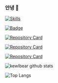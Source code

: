 ### 안녕 👋

[![Skills](https://widget.realdeveloper.pro/api/top?stack=Swift,JavaScript,Kotlin)](https://github.com/kewlbear)

[![Badge](https://widget.realdeveloper.pro/api/badge?title=Skills&badges=Swift,iOS,SwiftUI,Java,Kotlin,JavaScript)](https://github.com/kewlbear)

[![Repository Card](https://widget.realdeveloper.pro/api/card?user=kewlbear&repo=TensorFlowTTS)](https://github.com/TensorSpeech/TensorFlowTTS)

[![Repository Card](https://widget.realdeveloper.pro/api/card?user=kewlbear&repo=Kanna)](https://github.com/tid-kijyun/Kanna)

[![Repository Card](https://widget.realdeveloper.pro/api/card?user=kewlbear&repo=PythonKit)](https://github.com/pvieito/PythonKit)

![kewlbear github stats](https://github-readme-stats.vercel.app/api?username=kewlbear&show_icons=true&theme=highcontrast)

![Top Langs](https://github-readme-stats.vercel.app/api/top-langs/?username=kewlbear&show_icons=true&theme=highcontrast&hide=python&layout=compact)

<!--
**kewlbear/kewlbear** is a ✨ _special_ ✨ repository because its `README.md` (this file) appears on your GitHub profile.

Here are some ideas to get you started:

- 🔭 I’m currently working on ...
- 🌱 I’m currently learning ...
- 👯 I’m looking to collaborate on ...
- 🤔 I’m looking for help with ...
- 💬 Ask me about ...
- 📫 How to reach me: ...
- 😄 Pronouns: ...
- ⚡ Fun fact: ...
-->
